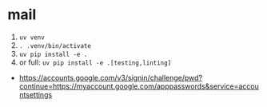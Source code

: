 # mail

1. `uv venv`
2. `. .venv/bin/activate`
3. `uv pip install -e .`
4. or full: `uv pip install -e .[testing,linting]`

- https://accounts.google.com/v3/signin/challenge/pwd?continue=https://myaccount.google.com/apppasswords&service=accountsettings